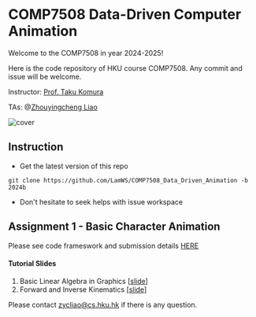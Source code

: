# COMP7508 Data-Driven Computer Animation

Welcome to the COMP7508 in year 2024-2025!

Here is the code repository of HKU course COMP7508. Any commit and issue will be welcome.

Instructor: [Prof. Taku Komura](https://www.cs.hku.hk/index.php/people/academic-staff/taku)

TAs: @[Zhouyingcheng Liao](https://zycliao.com/)

![cover](https://github.com/LamWS/COMP7508_Data_Driven_Animation/assets/7709951/ec8518b9-ccf2-42cd-a18a-7d486be42081)

## Instruction

* Get the latest version of this repo

```shell
git clone https://github.com/LamWS/COMP7508_Data_Driven_Animation -b 2024b
```

* Don't hesitate to seek helps with issue workspace

## Assignment 1 - Basic Character Animation

Please see code frameswork and submission details [HERE](./assignment_1)

#### Tutorial Slides

1. Basic Linear Algebra in Graphics [[slide](./COMP7508_ANI_T1.pdf)]
2. Forward and Inverse Kinematics [[slide](./COMP7508_ANI_T2.pdf)]

Please contact zycliao@cs.hku.hk if there is any question.
